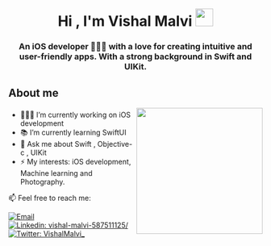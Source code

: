 <h1 align="center"><b>Hi , I'm Vishal Malvi </b><img src="https://media.giphy.com/media/hvRJCLFzcasrR4ia7z/giphy.gif" width="35"></h1>

<h3 align="center"> An iOS developer 🧑🏽‍💻 with a love for creating intuitive and user-friendly apps. With a strong background in Swift and UIKit. </h3>

## **About me**
<picture> <img align="right" src="https://user-images.githubusercontent.com/97470591/211007344-adf1cb3d-93d9-447a-af88-29403126c5c1.gif" width = 250px></picture>

### 
- 🧑🏽‍💻 I’m currently working on iOS development
- 📚 I’m currently learning SwiftUI
- 💬 Ask me about Swift , Objective-c , UIKit
- ⚡ My interests: iOS development, Machine learning and Photography.

📫  Feel free to reach me:

[![Email](https://img.shields.io/badge/Email-%40vishal7malvi@gmail.com%20-blue)](mailto:dr.morozov.dev@gmail.com?)
[![Linkedin: vishal-malvi-587511125/](https://img.shields.io/badge/-VishalMalvi-blue?style=flat-square&logo=Linkedin&logoColor=white&link=https://www.linkedin.com/in/vishal-malvi-587511125/)](https://www.linkedin.com/in/vishal-malvi-587511125/)
[![Twitter: VishalMalvi_](https://img.shields.io/twitter/follow/VishalMalvi_?style=social)](https://twitter.com/VishalMalvi_)
